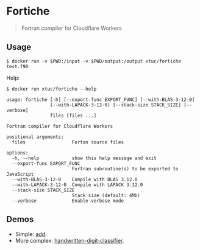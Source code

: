 # Fortiche

> Fortran compiler for Cloudflare Workers

## Usage

```
$ docker run -v $PWD:/input -v $PWD/output:/output xtuc/fortiche test.f90
```

Help:
```
$ docker run xtuc/fortiche --help

usage: fortiche [-h] [--export-func EXPORT_FUNC] [--with-BLAS-3-12-0]
                [--with-LAPACK-3-12-0] [--stack-size STACK_SIZE] [--verbose]
                files [files ...]

Fortran compiler for Cloudflare Workers

positional arguments:
  files                 Fortan source files

options:
  -h, --help            show this help message and exit
  --export-func EXPORT_FUNC
                        Fortran subroutine(s) to be exported to JavaScript
  --with-BLAS-3-12-0    Compile with BLAS 3.12.0
  --with-LAPACK-3-12-0  Compile with LAPACK 3.12.0
  --stack-size STACK_SIZE
                        Stack size (default: 4Mb)
  --verbose             Enable verbose mode
```

## Demos

- Simple: [add].
- More complex: [handwritten-digit-classifier].

[add]: ./examples/add
[handwritten-digit-classifier]: ./examples/handwritten-digit-classifier
